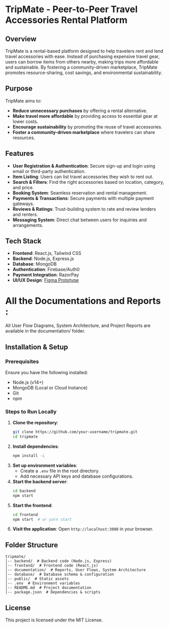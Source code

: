 # TripMate - Peer-to-Peer Travel Accessories Rental Platform

## Overview
TripMate is a rental-based platform designed to help travelers rent and lend travel accessories with ease. Instead of purchasing expensive travel gear, users can borrow items from others nearby, making trips more affordable and sustainable. By fostering a community-driven marketplace, TripMate promotes resource-sharing, cost savings, and environmental sustainability.

## Purpose
TripMate aims to:

- **Reduce unnecessary purchases** by offering a rental alternative.
- **Make travel more affordable** by providing access to essential gear at lower costs.
- **Encourage sustainability** by promoting the reuse of travel accessories.
- **Foster a community-driven marketplace** where travelers can share resources.

## Features

- **User Registration & Authentication**: Secure sign-up and login using email or third-party authentication.
- **Item Listing**: Users can list travel accessories they wish to rent out.
- **Search & Filters**: Find the right accessories based on location, category, and price.
- **Booking System**: Seamless reservation and rental management.
- **Payments & Transactions**: Secure payments with multiple payment gateways.
- **Reviews & Ratings**: Trust-building system to rate and review lenders and renters.
- **Messaging System**: Direct chat between users for inquiries and arrangements.

## Tech Stack

- **Frontend**: React.js, Tailwind CSS
- **Backend**: Node.js, Express.js
- **Database**: MongoDB
- **Authentication**: Firebase/Auth0
- **Payment Integration**: RazorPay
- **UI/UX Design**: [Figma Prototype](https://www.figma.com/design/wZuAy8QAyxWdHOHRWvVUPL/TripMate?node-id=0-1&p=f)

# All the Documentations and Reports : 
All User Flow Diagrams, System Architecture, and Project Reports are available in the documentation/ folder.
## Installation & Setup

### Prerequisites
Ensure you have the following installed:

- Node.js (v14+)
- MongoDB (Local or Cloud Instance)
- Git
- npm


### Steps to Run Locally

1. **Clone the repository**:
   ```bash
   git clone https://github.com/your-username/tripmate.git
   cd tripmate
   ```
2. **Install dependencies**:
   ```bash
   npm install -i  
   ```
3. **Set up environment variables**:
   - Create a `.env` file in the root directory.
   - Add necessary API keys and database configurations.
4. **Start the backend server**:
   ```bash
   cd backend
   npm start 
   ```
5. **Start the frontend**:
   ```bash
   cd frontend
   npm start  # or yarn start
   ```
6. **Visit the application**: Open `http://localhost:3000` in your browser.

## Folder Structure

```
tripmate/
│-- backend/  # Backend code (Node.js, Express)
│-- frontend/  # Frontend code (React.js)
│-- documentation/  # Reports, User Flows, System Architecture
│-- database/  # Database schema & configuration
│-- public/  # Static assets
│-- .env  # Environment variables
│-- README.md  # Project documentation
│-- package.json  # Dependencies & scripts
```

## License

This project is licensed under the MIT License.

